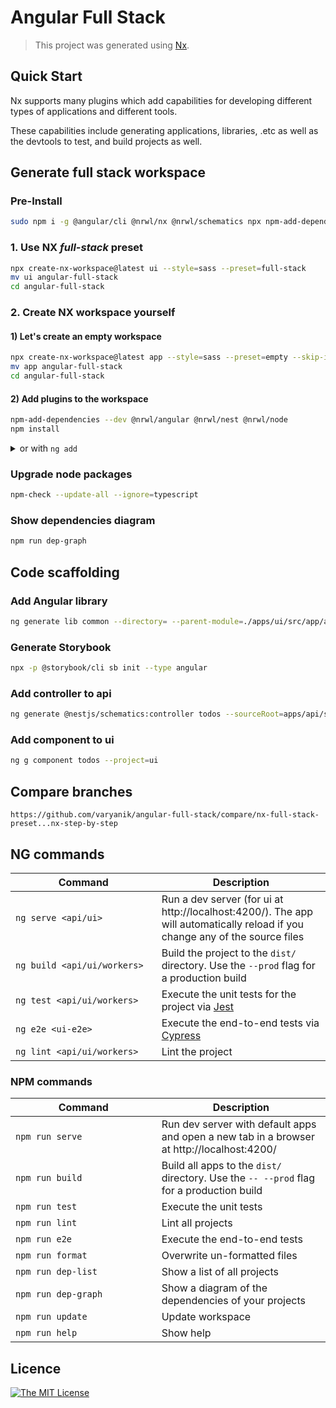 # Angular Full Stack

> This project was generated using [Nx](https://nx.dev).

## Quick Start

Nx supports many plugins which add capabilities for developing different types of applications and different tools.

These capabilities include generating applications, libraries, .etc as well as the devtools to test, and build projects as well.

## Generate full stack workspace

### Pre-Install
```bash
sudo npm i -g @angular/cli @nrwl/nx @nrwl/schematics npx npm-add-dependencies npm-check
```

### 1. Use NX *full-stack* preset

```bash
npx create-nx-workspace@latest ui --style=sass --preset=full-stack
mv ui angular-full-stack
cd angular-full-stack
```

### 2. Create NX workspace yourself

#### 1) Let's create an empty workspace

```bash
npx create-nx-workspace@latest app --style=sass --preset=empty --skip-install
mv app angular-full-stack
cd angular-full-stack
```

#### 2) Add plugins to the workspace

```bash
npm-add-dependencies --dev @nrwl/angular @nrwl/nest @nrwl/node
npm install
```
<details>
<summary>or with <code>ng add</code></summary>
<pre>
ng add @nrwl/angular --unit-test-runner=jest --e2e-test-runner=cypress
ng add @nrwl/nest
ng add @nrwl/node
</pre>
</details>

### Upgrade node packages

```bash
npm-check --update-all --ignore=typescript
```

### Show dependencies diagram

```bash
npm run dep-graph
```

## Code scaffolding

### Add Angular library
```bash
ng generate lib common --directory= --parent-module=./apps/ui/src/app/app.module.ts --publishable=true --routing=true --style=sass --unit-test-runner=none
```

### Generate Storybook
```bash
npx -p @storybook/cli sb init --type angular
```

### Add controller to api
```bash
ng generate @nestjs/schematics:controller todos --sourceRoot=apps/api/src --path=app
```

### Add component to ui
```bash
ng g component todos --project=ui
```

## Compare branches
`https://github.com/varyanik/angular-full-stack/compare/nx-full-stack-preset...nx-step-by-step`

## NG commands

| &nbsp;&nbsp;&nbsp;&nbsp;&nbsp;&nbsp;&nbsp;&nbsp;&nbsp;&nbsp;&nbsp;&nbsp;&nbsp;&nbsp;&nbsp;&nbsp;Command&nbsp;&nbsp;&nbsp;&nbsp;&nbsp;&nbsp;&nbsp;&nbsp;&nbsp;&nbsp;&nbsp;&nbsp;&nbsp;&nbsp;&nbsp;&nbsp; | Description |
| --- | --- |
| `ng serve <api/ui>`         | Run a dev server (for ui at http://localhost:4200/). The app will automatically reload if you change any of the source files |
| `ng build <api/ui/workers>` | Build the project to the `dist/` directory. Use the `--prod` flag for a production build |
| `ng test <api/ui/workers>`  | Execute the unit tests for the project via [Jest](https://jestjs.io) |
| `ng e2e <ui-e2e>`           | Execute the end-to-end tests via [Cypress](https://www.cypress.io) |
| `ng lint <api/ui/workers>`  | Lint the project |

### NPM commands

| &nbsp;&nbsp;&nbsp;&nbsp;&nbsp;&nbsp;&nbsp;&nbsp;&nbsp;&nbsp;&nbsp;&nbsp;&nbsp;&nbsp;&nbsp;&nbsp;Command&nbsp;&nbsp;&nbsp;&nbsp;&nbsp;&nbsp;&nbsp;&nbsp;&nbsp;&nbsp;&nbsp;&nbsp;&nbsp;&nbsp;&nbsp;&nbsp; | Description |
| --- | --- |
| `npm run serve`            | Run dev server with default apps and open a new tab in a browser at http://localhost:4200/ |
| `npm run build`            | Build all apps to the `dist/` directory. Use the `-- --prod` flag for a production build |
| `npm run test`             | Execute the unit tests |
| `npm run lint`             | Lint all projects |
| `npm run e2e`              | Execute the end-to-end tests |
| `npm run format`           | Overwrite un-formatted files |
| `npm run dep-list`         | Show a list of all projects |
| `npm run dep-graph`        | Show a diagram of the dependencies of your projects |
| `npm run update`           | Update workspace |
| `npm run help`             | Show help |

## Licence
[![The MIT License](https://img.shields.io/badge/license-MIT-orange.svg?color=blue&style=flat-square)](http://opensource.org/licenses/MIT)
